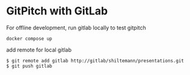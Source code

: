 # GitPitch with GitLab

For offline development, run gitlab locally to test gitpitch


```
docker compose up
```

add remote for local gitlab

```
$ git remote add gitlab http://gitlab/shiltemann/presentations.git
$ git push gitlab
```

